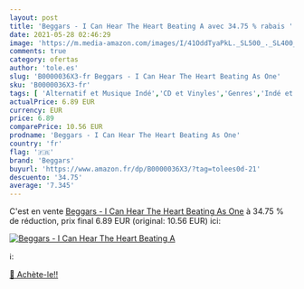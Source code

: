 ```yaml
---
layout: post
title: 'Beggars - I Can Hear The Heart Beating A avec 34.75 % rabais '
date: 2021-05-28 02:46:29
image: 'https://m.media-amazon.com/images/I/41OddTyaPkL._SL500_._SL400_.jpg'
comments: true
category: ofertas
author: 'tole.es'
slug: 'B0000036X3-fr Beggars - I Can Hear The Heart Beating As One'
sku: 'B0000036X3-fr'
tags: [ 'Alternatif et Musique Indé','CD et Vinyles','Genres','Indé et Lo-Fi','Pop','Pop Rock','Rock','Rock alternatif','Rock n Roll','Rock rétro','beggars', ]
actualPrice: 6.89 EUR
currency: EUR
price: 6.89
comparePrice: 10.56 EUR
prodname: 'Beggars - I Can Hear The Heart Beating As One'
country: 'fr'
flag: '🇫🇷'
brand: 'Beggars'
buyurl: 'https://www.amazon.fr/dp/B0000036X3/?tag=tolees0d-21'
descuento: '34.75'
average: '7.345'
---
```


C'est en vente [Beggars - I Can Hear The Heart Beating As One](https://www.amazon.fr/dp/B0000036X3/?tag=tolees0d-21)  à  34.75 % de réduction, prix final  6.89 EUR (original: 10.56 EUR) ici:

[![Beggars - I Can Hear The Heart Beating A](https://m.media-amazon.com/images/I/41OddTyaPkL._SL500_._SL400_.jpg)](https://www.amazon.fr/dp/B0000036X3/?tag=tolees0d-21)

ℹ️:


[🛒 Achète-le!!](https://www.amazon.fr/dp/B0000036X3/?tag=tolees0d-21)
